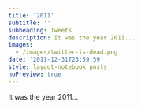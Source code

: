 ```yaml
---
title: '2011'
subtitle: ''
subheading: Tweets
description: It was the year 2011...
images:
  - /images/twitter-is-dead.png
date: '2011-12-31T23:59:59'
style: layout-notebook posts
noPreview: true
---
```

It was the year 2011...
